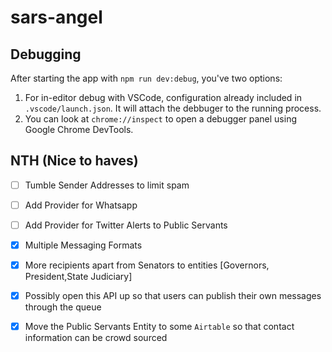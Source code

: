 # sars-angel

## Debugging

After starting the app with `npm run dev:debug`, you've two options:

1. For in-editor debug with VSCode, configuration already included in `.vscode/launch.json`. It will attach the debbuger to the running process.
2. You can look at `chrome://inspect` to open a debugger panel using Google Chrome DevTools.

## NTH (Nice to haves)

- [ ] Tumble Sender Addresses to limit spam
- [ ] Add Provider for Whatsapp
- [ ] Add Provider for Twitter Alerts to Public Servants
- [x] Multiple Messaging Formats
- [x] More recipients apart from Senators to entities [Governors, President,State Judiciary]
- [x] Possibly open this API up so that users can publish their own messages through the queue
- [x] Move the Public Servants Entity to some `Airtable` so that contact information can be crowd sourced


